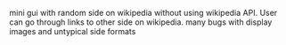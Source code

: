 mini gui with random side on wikipedia without using wikipedia API. 
User can go through links to other side on wikipedia.
many bugs with display images and untypical side formats
